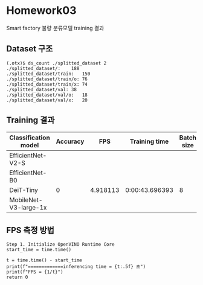 # Homework03
Smart factory 불량 분류모델 training 결과

## Dataset 구조
```
(.otx)$ ds_count ./splitted_dataset 2
./splitted_dataset/:	188
./splitted_dataset/train:	150
./splitted_dataset/train/o:	76
./splitted_dataset/train/x:	74
./splitted_dataset/val:	38
./splitted_dataset/val/o:	18
./splitted_dataset/val/x:	20
```

## Training 결과
|Classification model|Accuracy|FPS|Training time|Batch size|Learning rate|Other prams|
|----|----|----|----|----|----|----|
|EfficientNet-V2-S| |
|EfficientNet-B0| 
|DeiT-Tiny| 0|4.918113|0:00:43.696393|8|0.0001||
|MobileNet-V3-large-1x| 


## FPS 측정 방법
```
Step 1. Initialize OpenVINO Runtime Core
start_time = time.time()

t = time.time() - start_time
print(f"=============inferencing time = {t:.5f} 초")
print(f"FPS = {1/t}")
return 0
```
